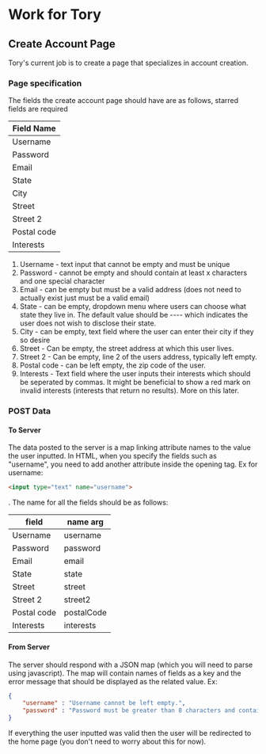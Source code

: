 # Work for Tory

## Create Account Page
Tory's current job is to create a page that specializes in account creation.

### Page specification 
The fields the create account page should have are as follows, starred fields are required

| Field Name  |
|-------------|
| Username    |
| Password    |
| Email       |
| State       |
| City        |
| Street      |
| Street 2    |
| Postal code |
| Interests   |


1. Username - text input that cannot be empty and must be unique
2. Password - cannot be empty and should contain at least x characters and one special character
3. Email - can be empty but must be a valid address (does not need to actually exist just must be a valid email)
4. State - can be empty, dropdown menu where users can choose what state they live in. The default value should be ---- which indicates the user does not wish to disclose their state.
5. City - can be empty, text field where the user can enter their city if they so desire
6. Street - Can be empty, the street address at which this user lives.
7. Street 2 - Can be empty, line 2 of the users address, typically left empty.
8. Postal code - can be left empty, the zip code of the user.
9. Interests - Text field where the user inputs their interests which should be seperated by commas. It might be beneficial to show a red mark on invalid interests (interests that return no results). More on this later.

### POST Data
#### To Server
The data posted to the server is a map linking attribute names to the value the user inputted. In HTML, when you specify the fields such as "username", you need to add another attribute inside the opening tag. Ex for username: 
```html
<input type="text" name="username"> 
```
. The name for all the fields should be as follows:

| field         | name arg     |
| ------------- | ------------ |
| Username      | username     |
| Password      | password     |
| Email         | email        |
| State         | state        |
| Street        | street       |
| Street 2      | street2      |
| Postal code   | postalCode   |
| Interests     | interests    |

#### From Server
The server should respond with a JSON map (which you will need to parse using javascript). The map will contain names of fields as a key and the error message that should be displayed as the related value. Ex:
```JSON
{
    "username" : "Username cannot be left empty.",
    "password" : "Password must be greater than 8 characters and contain at least one special character."
}
```

If everything the user inputted was valid then the user will be redirected to the home page (you don't need to worry about this for now).

